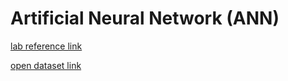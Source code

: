 # Artificial Neural Network (ANN)

[lab reference link](https://github.com/Harvard-IACS/2018-CS109A)

[open dataset link](http://archive.ics.uci.edu/ml/index.php)
